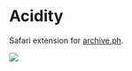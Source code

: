 # Acidity

Safari extension for [archive.ph](https://archive.ph).

![](https://static.ayukmr.com/repos/acidity/1.png)
